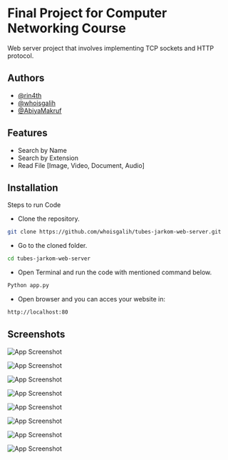 
# Final Project for Computer Networking Course
Web server project that involves implementing TCP sockets and HTTP protocol.



## Authors

- [@rin4th](https://github.com/rin4th)
- [@whoisgalih](https://github.com/whoisgalih)
- [@AbiyaMakruf](https://github.com/AbiyaMakruf)



## Features

- Search by Name
- Search by Extension
- Read File [Image, Video, Document, Audio]
## Installation
Steps to run Code

* Clone the repository.
```bash
git clone https://github.com/whoisgalih/tubes-jarkom-web-server.git
```
* Go to the cloned folder.
```bash
cd tubes-jarkom-web-server
```
* Open Terminal and run the code with mentioned command below.
```bash
Python app.py
```
* Open browser and you can acces your website in:
```bash
http://localhost:80
```
## Screenshots

![App Screenshot](https://i.ibb.co/h8N02hD/Screenshot-2023-05-28-at-16-47-20.png)

![App Screenshot](https://i.ibb.co/108yLk7/Screenshot-2023-05-28-at-16-47-44.png)

![App Screenshot](https://i.ibb.co/pJSz6gZ/Screenshot-2023-05-28-at-16-48-11.png)

![App Screenshot](https://i.ibb.co/2vMhdZ3/Screenshot-2023-05-28-at-16-48-18.png)

![App Screenshot](https://i.ibb.co/rw92SsR/Screenshot-2023-05-28-at-16-48-36.png)

![App Screenshot](https://i.ibb.co/LxrDt77/Screenshot-2023-05-28-at-16-50-21.png)

![App Screenshot](https://i.ibb.co/v1kCWxw/Screenshot-2023-05-28-at-16-50-38.png)

![App Screenshot](https://i.ibb.co/0Qk2XTQ/Screenshot-2023-05-28-at-16-51-27.png)
